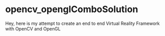 # opencv_openglComboSolution
Hey, here is my attempt to create an end to end Virtual Reality Framework with OpenCV and OpenGL
